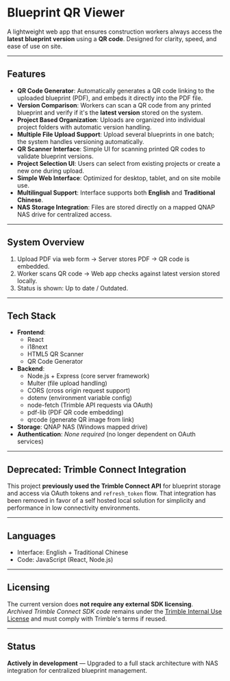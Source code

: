 # Blueprint QR Viewer

A lightweight web app that ensures construction workers always access the **latest blueprint version** using a **QR code**. Designed for clarity, speed, and ease of use on site.

---

## Features

- **QR Code Generator**: Automatically generates a QR code linking to the uploaded blueprint (PDF), and embeds it directly into the PDF file.
- **Version Comparison**: Workers can scan a QR code from any printed blueprint and verify if it's the **latest version** stored on the system.
- **Project Based Organization**: Uploads are organized into individual project folders with automatic version handling.
- **Multiple File Upload Support**: Upload several blueprints in one batch; the system handles versioning automatically.
- **QR Scanner Interface**: Simple UI for scanning printed QR codes to validate blueprint versions.
- **Project Selection UI**: Users can select from existing projects or create a new one during upload.
- **Simple Web Interface**: Optimized for desktop, tablet, and on site mobile use.
- **Multilingual Support**: Interface supports both **English** and **Traditional Chinese**.
- **NAS Storage Integration**: Files are stored directly on a mapped QNAP NAS drive for centralized access.

---

## System Overview

1. Upload PDF via web form → Server stores PDF → QR code is embedded.
2. Worker scans QR code → Web app checks against latest version stored locally.
3. Status is shown: Up to date / Outdated.

---

## Tech Stack

- **Frontend**:
  - React
  - i18next
  - HTML5 QR Scanner
  - QR Code Generator
- **Backend**: 
  - Node.js + Express (core server framework)
  - Multer (file upload handling)
  - CORS (cross origin request support)
  - dotenv (environment variable config)
  - node-fetch (Trimble API requests via OAuth)
  - pdf-lib (PDF QR code embedding)
  - qrcode (generate QR image from link)
- **Storage**: QNAP NAS (Windows mapped drive)
- **Authentication**: _None required_ (no longer dependent on OAuth services)

---

## Deprecated: Trimble Connect Integration

This project **previously used the Trimble Connect API** for blueprint storage and access via OAuth tokens and `refresh_token` flow. That integration has been removed in favor of a self hosted local solution for simplicity and performance in low connectivity environments.

---

## Languages

- Interface: English + Traditional Chinese
- Code: JavaScript (React, Node.js)

---

## Licensing

The current version does **not require any external SDK licensing**.  
_Archived Trimble Connect SDK code_ remains under the [Trimble Internal Use License](./LICENSE.trimble.txt) and must comply with Trimble's terms if reused.

---

## Status

**Actively in development** — Upgraded to a full stack architecture with NAS integration for centralized blueprint management.
